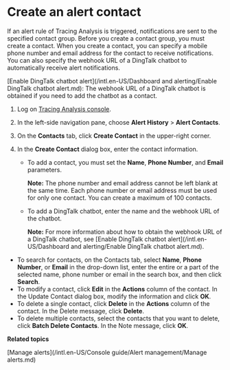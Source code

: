 # Create an alert contact

If an alert rule of Tracing Analysis is triggered, notifications are sent to the specified contact group. Before you create a contact group, you must create a contact. When you create a contact, you can specify a mobile phone number and email address for the contact to receive notifications. You can also specify the webhook URL of a DingTalk chatbot to automatically receive alert notifications.

[Enable DingTalk chatbot alert](/intl.en-US/Dashboard and alerting/Enable DingTalk chatbot alert.md): The webhook URL of a DingTalk chatbot is obtained if you need to add the chatbot as a contact.

1.  Log on [Tracing Analysis console](https://tracing-sg.console.aliyun.com/).

2.  In the left-side navigation pane, choose **Alert History** \> **Alert Contacts**.

3.  On the **Contacts** tab, click **Create Contact** in the upper-right corner.

4.  In the **Create Contact** dialog box, enter the contact information.

    -   To add a contact, you must set the **Name**, **Phone Number**, and **Email** parameters.

        **Note:** The phone number and email address cannot be left blank at the same time. Each phone number or email address must be used for only one contact. You can create a maximum of 100 contacts.

    -   To add a DingTalk chatbot, enter the name and the webhook URL of the chatbot.

        **Note:** For more information about how to obtain the webhook URL of a DingTalk chatbot, see [Enable DingTalk chatbot alert](/intl.en-US/Dashboard and alerting/Enable DingTalk chatbot alert.md).


-   To search for contacts, on the Contacts tab, select **Name**, **Phone Number**, or **Email** in the drop-down list, enter the entire or a part of the selected name, phone number or email in the search box, and then click **Search**.
-   To modify a contact, click **Edit** in the **Actions** column of the contact. In the Update Contact dialog box, modify the information and click **OK**.
-   To delete a single contact, click **Delete** in the **Actions** column of the contact. In the Delete message, click **Delete**.
-   To delete multiple contacts, select the contacts that you want to delete, click **Batch Delete Contacts**. In the Note message, click **OK**.

**Related topics**  


[Manage alerts](/intl.en-US/Console guide/Alert management/Manage alerts.md)

